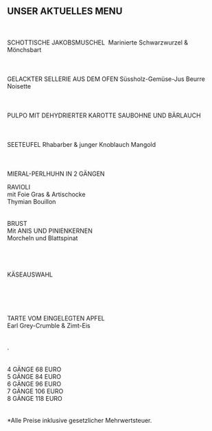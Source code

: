 ## UNSER AKTUELLES MENU
<br>
<br>
SCHOTTISCHE JAKOBSMUSCHEL    
Marinierte Schwarzwurzel & Mönchsbart    
<br>
<br>
<br>
<br>
GELACKTER SELLERIE AUS DEM OFEN    
Süssholz-Gemüse-Jus    
Beurre Noisette    
<br>
<br>
<br>
<br>
PULPO MIT DEHYDRIERTER KAROTTE    
SAUBOHNE UND BÄRLAUCH    
<br>
<br>
<br>
<br>
SEETEUFEL     
Rhabarber & junger Knoblauch    
Mangold    
<br>
<br>
<br>
<br>
MIERAL-PERLHUHN IN 2 GÄNGEN    
  
RAVIOLI    
mit Foie Gras & Artischocke    
Thymian Bouillon    
<br>
<br>
BRUST    
Mit ANIS UND PINIENKERNEN    
Morcheln und Blattspinat    
<br>
<br>
<br>
<br>
KÄSEAUSWAHL    
<br>
<br>  
<br>
<br>
TARTE VOM EINGELEGTEN APFEL    
Earl Grey-Crumble & Zimt-Eis    
<br>
<br>
.    
<br>
<br>
4 GÄNGE 68 EURO    
5 GÄNGE 84 EURO    
6 GÄNGE 96 EURO    
7 GÄNGE 106 EURO    
8 GÄNGE 118 EURO    
<br>
<br>
*Alle Preise inklusive gesetzlicher Mehrwertsteuer.


